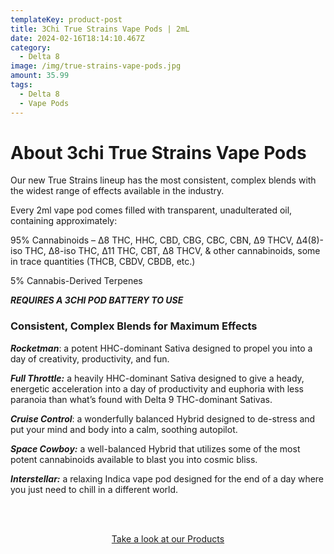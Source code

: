 ```yaml
---
templateKey: product-post
title: 3Chi True Strains Vape Pods | 2mL
date: 2024-02-16T18:14:10.467Z
category:
  - Delta 8
image: /img/true-strains-vape-pods.jpg
amount: 35.99
tags:
  - Delta 8
  - Vape Pods
---
```

# **About 3chi True Strains Vape Pods**



Our new True Strains lineup has the most consistent, complex blends with the widest range of effects available in the industry.

Every 2ml vape pod comes filled with transparent, unadulterated oil, containing approximately:

95% Cannabinoids – ∆8 THC, HHC, CBD, CBG, CBC, CBN, ∆9 THCV, ∆4(8)-iso THC, ∆8-iso THC, ∆11 THC, CBT, ∆8 THCV, & other cannabinoids, some in trace quantities (THCB, CBDV, CBDB, etc.)

5% Cannabis-Derived Terpenes

***REQUIRES A 3CHI POD BATTERY TO USE***

### Consistent, Complex Blends for Maximum Effects

***Rocketman***: a potent HHC-dominant Sativa designed to propel you into a day of creativity, productivity, and fun.

***Full Throttle:*** a heavily HHC-dominant Sativa designed to give a heady, energetic acceleration into a day of productivity and euphoria with less paranoia than what’s found with Delta 9 THC-dominant Sativas.

***Cruise Control***: a wonderfully balanced Hybrid designed to de-stress and put your mind and body into a calm, soothing autopilot.

***Space Cowboy:*** a well-balanced Hybrid that utilizes some of the most potent cannabinoids available to blast you into cosmic bliss.

***Interstellar:*** a relaxing Indica vape pod designed for the end of a day where you just need to chill in a different world.



<br><br>

<Center><a class="link-view-more-products" target="_blank" href="https://capitalamericanshaman.com/products">Take a look at our Products</a></Center>
